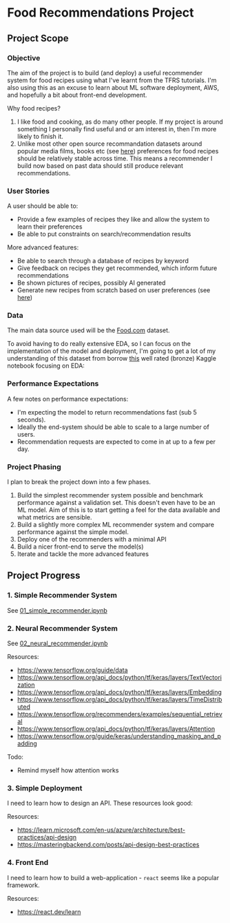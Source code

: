 # Food Recommendations Project

## Project Scope

### Objective
The aim of the project is to build (and deploy) a useful recommender system for food recipes using what I've learnt from the TFRS tutorials. I'm also using this as an excuse to learn about ML software deployment, AWS, and hopefully a bit about front-end development.

Why food recipes?
1. I like food and cooking, as do many other people. If my project is around something I personally find useful and or am interest in, then I'm more likely to finish it.
2. Unlike most other open source recommandation datasets around popular media films, books etc (see [here](https://cseweb.ucsd.edu/~jmcauley/datasets.html#bartering_data)) preferences for food recipes should be relatively stable across time. This means a recommender I build now based on past data should still produce relevant recommendations.

### User Stories
A user should be able to:
* Provide a few examples of recipes they like and allow the system to learn their preferences
* Be able to put constraints on search/recommendation results

More advanced features:
* Be able to search through a database of recipes by keyword
* Give feedback on recipes they get recommended, which inform future recommendations
* Be shown pictures of recipes, possibly AI generated
* Generate new recipes from scratch based on user preferences (see [here](https://aclanthology.org/D19-1613.pdf))

### Data
The main data source used will be the [Food.com](https://www.kaggle.com/datasets/shuyangli94/food-com-recipes-and-user-interactions?resource=download) dataset.

To avoid having to do really extensive EDA, so I can focus on the implementation of the model and deployment, I'm going to get a lot of my understanding of this dataset from borrow [this](https://www.kaggle.com/code/etsc9287/food-com-eda-and-text-analysis) well rated (bronze) Kaggle notebook focusing on EDA: 

### Performance Expectations
A few notes on performance expectations:
* I'm expecting the model to return recommendations fast (sub 5 seconds).
* Ideally the end-system should be able to scale to a large number of users.
* Recommendation requests are expected to come in at up to a few per day.

### Project Phasing
I plan to break the project down into a few phases.

1. Build the simplest recommender system possible and benchmark performance against a validation set. This doesn't even have to be an ML model. Aim of this is to start getting a feel for the data available and what metrics are sensible.
3. Build a slightly more complex ML recommender system and compare performance against the simple model.
4. Deploy one of the recommenders with a minimal API
5. Build a nicer front-end to serve the model(s)
6. Iterate and tackle the more advanced features

## Project Progress

### 1. Simple Recommender System

See [01_simple_recommender.ipynb](./01_simple_recommender.ipynb)

### 2. Neural Recommender System

See [02_neural_recommender.ipynb](./02_neural_recommender.ipynb)

Resources:
* https://www.tensorflow.org/guide/data
* https://www.tensorflow.org/api_docs/python/tf/keras/layers/TextVectorization
* https://www.tensorflow.org/api_docs/python/tf/keras/layers/Embedding
* https://www.tensorflow.org/api_docs/python/tf/keras/layers/TimeDistributed
* https://www.tensorflow.org/recommenders/examples/sequential_retrieval
* https://www.tensorflow.org/api_docs/python/tf/keras/layers/Attention
* https://www.tensorflow.org/guide/keras/understanding_masking_and_padding

Todo:
* Remind myself how attention works

### 3. Simple Deployment

I need to learn how to design an API. These resources look good:

Resources:
* https://learn.microsoft.com/en-us/azure/architecture/best-practices/api-design
* https://masteringbackend.com/posts/api-design-best-practices


### 4. Front End

I need to learn how to build a web-application - `react` seems like a popular framework.

Resources:
* https://react.dev/learn

